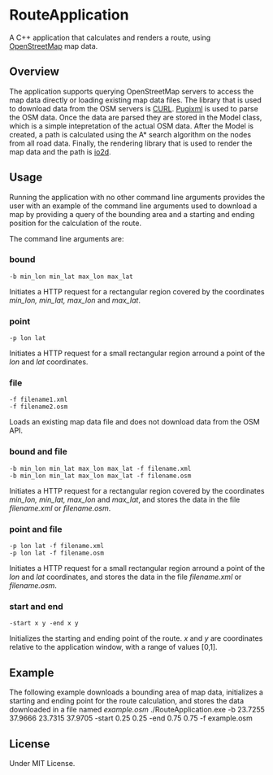 # RouteApplication
A C++ application that calculates and renders a route, using [OpenStreetMap](https://www.openstreetmap.org/) map data.

## Overview
The application supports querying OpenStreetMap servers to access the map data directly or loading existing map data files. The library that is used to download data from the OSM servers is [CURL](https://curl.se/). [Pugixml](https://pugixml.org/) is used to parse the OSM data. Once the data are parsed they are stored in the Model class, which is a simple intepretation of the actual OSM data. After the Model is created, a path is calculated using the A* search algorithm on the nodes from all road data. Finally, the rendering library that is used to render the map data and the path is [io2d](https://github.com/cpp-io2d/P0267_RefImpl).

## Usage
Running the application with no other command line arguments provides the user with an example of the command line arguments used to download a map by providing a query of the bounding area and a starting and ending position for the calculation of the route.

The command line arguments are:
### bound
    -b min_lon min_lat max_lon max_lat
Initiates a HTTP request for a rectangular region covered by the coordinates *min_lon, min_lat, max_lon* and *max_lat*. 

### point
    -p lon lat
Initiates a HTTP request for a small rectangular region arround a point of the *lon* and *lat* coordinates.

### file
    -f filename1.xml
    -f filename2.osm
Loads an existing map data file and does not download data from the OSM API.

### bound and file
    -b min_lon min_lat max_lon max_lat -f filename.xml
    -b min_lon min_lat max_lon max_lat -f filename.osm
Initiates a HTTP request for a rectangular region covered by the coordinates *min_lon, min_lat, max_lon* and *max_lat*, and stores the data in the file *filename.xml* or *filename.osm*.

### point and file
    -p lon lat -f filename.xml
    -p lon lat -f filename.osm
Initiates a HTTP request for a small rectangular region arround a point of the *lon* and *lat* coordinates, and stores the data in the file *filename.xml* or *filename.osm*.

### start and end
    -start x y -end x y
Initializes the starting and ending point of the route. *x* and *y* are coordinates relative to the application window, with a range of values [0,1].

## Example
The following example downloads a bounding area of map data, initializes a starting and ending point for the route calculation, and stores the data downloaded in a file named *example.osm*
    ./RouteApplication.exe -b 23.7255 37.9666 23.7315 37.9705 -start 0.25 0.25 -end 0.75 0.75 -f example.osm
## License
Under MIT License.
